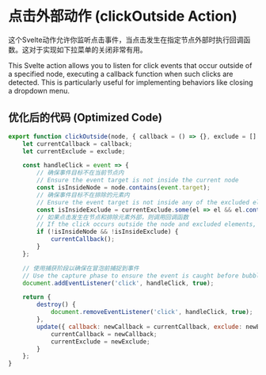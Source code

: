 # 点击外部动作 (clickOutside Action)

这个Svelte动作允许你监听点击事件，当点击发生在指定节点外部时执行回调函数。这对于实现如下拉菜单的关闭非常有用。

This Svelte action allows you to listen for click events that occur outside of a specified node, executing a callback function when such clicks are detected. This is particularly useful for implementing behaviors like closing a dropdown menu.

## 优化后的代码 (Optimized Code)

```javascript
export function clickOutside(node, { callback = () => {}, exclude = [] }) {
    let currentCallback = callback;
    let currentExclude = exclude;

    const handleClick = event => {
        // 确保事件目标不在当前节点内
        // Ensure the event target is not inside the current node
        const isInsideNode = node.contains(event.target);
        // 确保事件目标不在排除的元素内
        // Ensure the event target is not inside any of the excluded elements
        const isInsideExclude = currentExclude.some(el => el && el.contains(event.target));
        // 如果点击发生在节点和排除元素外部，则调用回调函数
        // If the click occurs outside the node and excluded elements, call the callback function
        if (!isInsideNode && !isInsideExclude) {
            currentCallback();
        }
    };

    // 使用捕获阶段以确保在冒泡前捕捉到事件
    // Use the capture phase to ensure the event is caught before bubbling
    document.addEventListener('click', handleClick, true);

    return {
        destroy() {
            document.removeEventListener('click', handleClick, true);
        },
        update({ callback: newCallback = currentCallback, exclude: newExclude = currentExclude }) {
            currentCallback = newCallback;
            currentExclude = newExclude;
        }
    };
}
